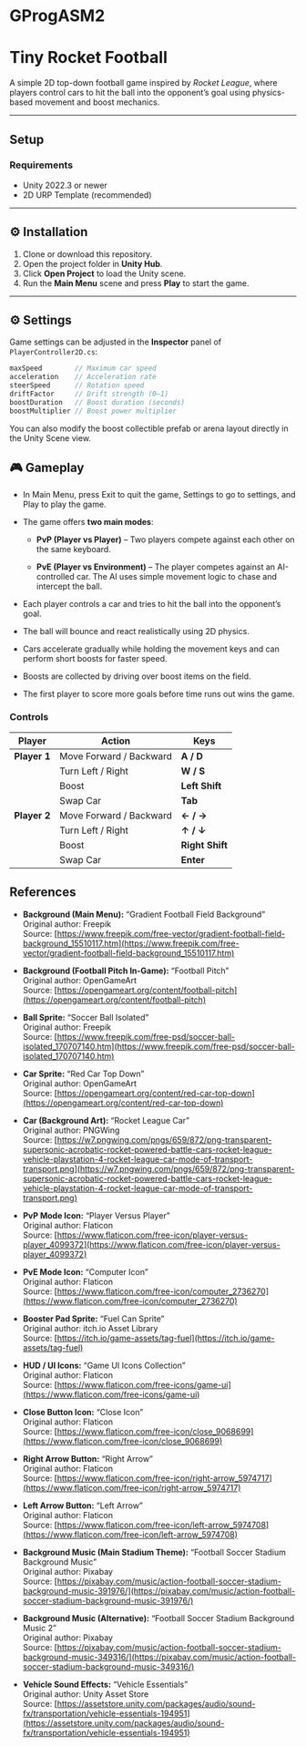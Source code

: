 # GProgASM2
# Tiny Rocket Football

A simple 2D top-down football game inspired by *Rocket League*, where players control cars to hit the ball into the opponent’s goal using physics-based movement and boost mechanics.

---

## Setup

### Requirements
- Unity 2022.3 or newer  
- 2D URP Template (recommended)  

---

## ⚙️ Installation
1. Clone or download this repository.  
2. Open the project folder in **Unity Hub**.  
3. Click **Open Project** to load the Unity scene.  
4. Run the **Main Menu** scene and press **Play** to start the game.

---

## ⚙️ Settings

Game settings can be adjusted in the **Inspector** panel of `PlayerController2D.cs`:

```csharp
maxSpeed        // Maximum car speed
acceleration    // Acceleration rate
steerSpeed      // Rotation speed
driftFactor     // Drift strength (0–1)
boostDuration   // Boost duration (seconds)
boostMultiplier // Boost power multiplier

```

You can also modify the boost collectible prefab or arena layout directly in the Unity Scene view.

## 🎮 Gameplay

- In Main Menu, press Exit to quit the game, Settings to go to settings, and Play to play the game.

- The game offers **two main modes**:
  
  - **PvP (Player vs Player)** – Two players compete against each other on the same keyboard.
  
  - **PvE (Player vs Environment)** – The player competes against an AI-controlled car. The AI uses simple movement logic to chase and intercept the ball.

- Each player controls a car and tries to hit the ball into the opponent’s goal.

- The ball will bounce and react realistically using 2D physics.

- Cars accelerate gradually while holding the movement keys and can perform short boosts for faster speed.

- Boosts are collected by driving over boost items on the field.

- The first player to score more goals before time runs out wins the game.

### Controls

| Player | Action | Keys |
| --- | --- | --- |
| **Player 1** | Move Forward / Backward | **A / D** |
|  | Turn Left / Right | **W / S** |
|  | Boost | **Left Shift** |
|  | Swap Car | **Tab** |
| **Player 2** | Move Forward / Backward | **← / →** |
|  | Turn Left / Right | **↑ / ↓** |
|  | Boost | **Right Shift** |
|  | Swap Car | **Enter** |

## References

- **Background (Main Menu):** “Gradient Football Field Background”  
  Original author: Freepik  
  Source: [https://www.freepik.com/free-vector/gradient-football-field-background_15510117.htm](https://www.freepik.com/free-vector/gradient-football-field-background_15510117.htm)

- **Background (Football Pitch In-Game):** “Football Pitch”  
  Original author: OpenGameArt  
  Source: [https://opengameart.org/content/football-pitch](https://opengameart.org/content/football-pitch)

- **Ball Sprite:** “Soccer Ball Isolated”  
  Original author: Freepik  
  Source: [https://www.freepik.com/free-psd/soccer-ball-isolated_170707140.htm](https://www.freepik.com/free-psd/soccer-ball-isolated_170707140.htm)

- **Car Sprite:** “Red Car Top Down”  
  Original author: OpenGameArt  
  Source: [https://opengameart.org/content/red-car-top-down](https://opengameart.org/content/red-car-top-down)

- **Car (Background Art):** “Rocket League Car”  
  Original author: PNGWing  
  Source: [https://w7.pngwing.com/pngs/659/872/png-transparent-supersonic-acrobatic-rocket-powered-battle-cars-rocket-league-vehicle-playstation-4-rocket-league-car-mode-of-transport-transport.png](https://w7.pngwing.com/pngs/659/872/png-transparent-supersonic-acrobatic-rocket-powered-battle-cars-rocket-league-vehicle-playstation-4-rocket-league-car-mode-of-transport-transport.png)

- **PvP Mode Icon:** “Player Versus Player”  
  Original author: Flaticon  
  Source: [https://www.flaticon.com/free-icon/player-versus-player_4099372](https://www.flaticon.com/free-icon/player-versus-player_4099372)

- **PvE Mode Icon:** “Computer Icon”  
  Original author: Flaticon  
  Source: [https://www.flaticon.com/free-icon/computer_2736270](https://www.flaticon.com/free-icon/computer_2736270)

- **Booster Pad Sprite:** “Fuel Can Sprite”  
  Original author: itch.io Asset Library  
  Source: [https://itch.io/game-assets/tag-fuel](https://itch.io/game-assets/tag-fuel)

- **HUD / UI Icons:** “Game UI Icons Collection”  
  Original author: Flaticon  
  Source: [https://www.flaticon.com/free-icons/game-ui](https://www.flaticon.com/free-icons/game-ui)

- **Close Button Icon:** “Close Icon”  
  Original author: Flaticon  
  Source: [https://www.flaticon.com/free-icon/close_9068699](https://www.flaticon.com/free-icon/close_9068699)

- **Right Arrow Button:** “Right Arrow”  
  Original author: Flaticon  
  Source: [https://www.flaticon.com/free-icon/right-arrow_5974717](https://www.flaticon.com/free-icon/right-arrow_5974717)

- **Left Arrow Button:** “Left Arrow”  
  Original author: Flaticon  
  Source: [https://www.flaticon.com/free-icon/left-arrow_5974708](https://www.flaticon.com/free-icon/left-arrow_5974708)

- **Background Music (Main Stadium Theme):** “Football Soccer Stadium Background Music”  
  Original author: Pixabay  
  Source: [https://pixabay.com/music/action-football-soccer-stadium-background-music-391976/](https://pixabay.com/music/action-football-soccer-stadium-background-music-391976/)

- **Background Music (Alternative):** “Football Soccer Stadium Background Music 2”  
  Original author: Pixabay  
  Source: [https://pixabay.com/music/action-football-soccer-stadium-background-music-349316/](https://pixabay.com/music/action-football-soccer-stadium-background-music-349316/)

- **Vehicle Sound Effects:** “Vehicle Essentials”  
  Original author: Unity Asset Store  
  Source: [https://assetstore.unity.com/packages/audio/sound-fx/transportation/vehicle-essentials-194951](https://assetstore.unity.com/packages/audio/sound-fx/transportation/vehicle-essentials-194951)
